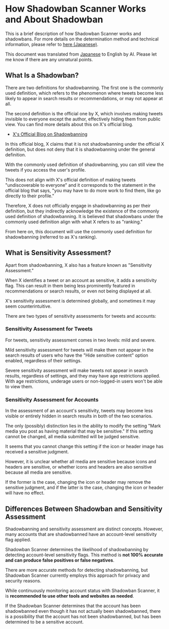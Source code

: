 # How Shadowban Scanner Works and About Shadowban

This is a brief description of how Shadowban Scanner works and shadowbans. For more details on the determination method and technical information, please refer to [here (Japanese)](./technical-information.md).

This document was translated from [Japanese](../ja/about-shadowban.md) to English by AI. Please let me know if there are any unnatural points.

## What Is a Shadowban?

There are two definitions for shadowbanning. The first one is the commonly used definition, which refers to the phenomenon where tweets become less likely to appear in search results or recommendations, or may not appear at all.

The second definition is the official one by X, which involves making tweets invisible to everyone except the author, effectively hiding them from public view. You can find more details about this on X's official blog.

- [X's Official Blog on Shadowbanning](https://blog.twitter.com/en_us/topics/company/2018/Setting-the-record-straight-on-shadow-banning)

In this official blog, X claims that it is not shadowbanning under the official X definition, but does not deny that it is shadowbanning under the general definition.

With the commonly used definition of shadowbanning, you can still view the tweets if you access the user's profile.

This does not align with X's official definition of making tweets "undiscoverable to everyone" and it corresponds to the statement in the official blog that says, "you may have to do more work to find them, like go directly to their profile."

Therefore, X does not officially engage in shadowbanning as per their definition, but they indirectly acknowledge the existence of the commonly used definition of shadowbanning. It is believed that shadowbans under the commonly used definition align with what X refers to as "ranking."

From here on, this document will use the commonly used definition for shadowbanning (referred to as X's ranking).

## What is Sensitivity Assessment?

Apart from shadowbanning, X also has a feature known as "Sensitivity Assessment."

When X identifies a tweet or an account as sensitive, it adds a sensitivity flag. This can result in them being less prominently featured in recommendations or search results, or even not being displayed at all.

X's sensitivity assessment is determined globally, and sometimes it may seem counterintuitive.

There are two types of sensitivity assessments for tweets and accounts:

### Sensitivity Assessment for Tweets

For tweets, sensitivity assessment comes in two levels: mild and severe.

Mild sensitivity assessment for tweets will make them not appear in the search results of users who have the "Hide sensitive content" option enabled, regardless of their settings.

Severe sensitivity assessment will make tweets not appear in search results, regardless of settings, and they may have age restrictions applied. With age restrictions, underage users or non-logged-in users won't be able to view them.

### Sensitivity Assessment for Accounts

In the assessment of an account's sensitivity, tweets may become less visible or entirely hidden in search results in both of the two scenarios.

The only (possibly) distinction lies in the ability to modify the setting "Mark media you post as having material that may be sensitive." If this setting cannot be changed, all media submitted will be judged sensitive.

It seems that you cannot change this setting if the icon or header image has received a sensitive judgment.

However, it is unclear whether all media are sensitive because icons and headers are sensitive, or whether icons and headers are also sensitive because all media are sensitive.

If the former is the case, changing the icon or header may remove the sensitive judgment, and if the latter is the case, changing the icon or header will have no effect.

## Differences Between Shadowban and Sensitivity Assessment

Shadowbanning and sensitivity assessment are distinct concepts. However, many accounts that are shadowbanned have an account-level sensitivity flag applied.

Shadowban Scanner determines the likelihood of shadowbanning by detecting account-level sensitivity flags. This method is **not 100% accurate and can produce false positives or false negatives**.

There are more accurate methods for detecting shadowbanning, but Shadowban Scanner currently employs this approach for privacy and security reasons.

While continuously monitoring account status with Shadowban Scanner, it is **recommended to use other tools and websites as needed**.

If the Shadowban Scanner determines that the account has been shadowbanned even though it has not actually been shadowbanned, there is a possibility that the account has not been shadowbanned, but has been determined to be a sensitive account.
